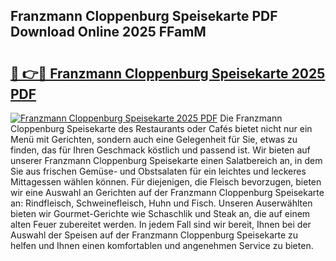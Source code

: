 ## Franzmann Cloppenburg Speisekarte PDF Download Online 2025 FFamM

# <h2><a href="http://gcbvtc.nevu.top/?p=Franzmann+Cloppenburg+Speisekarte">🔗 👉🔴 Franzmann Cloppenburg Speisekarte 2025 PDF</a></h2>

[![Franzmann Cloppenburg Speisekarte 2025 PDF](https://i.imgur.com/dBaPXMq.png)](http://gcbvtc.nevu.top/?p=Franzmann+Cloppenburg+Speisekarte)
Die Franzmann Cloppenburg Speisekarte des Restaurants oder Cafés bietet nicht nur ein Menü mit Gerichten, sondern auch eine Gelegenheit für Sie, etwas zu finden, das für Ihren Geschmack köstlich und passend ist. Wir bieten auf unserer Franzmann Cloppenburg Speisekarte einen Salatbereich an, in dem Sie aus frischen Gemüse- und Obstsalaten für ein leichtes und leckeres Mittagessen wählen können. Für diejenigen, die Fleisch bevorzugen, bieten wir eine Auswahl an Gerichten auf der Franzmann Cloppenburg Speisekarte an: Rindfleisch, Schweinefleisch, Huhn und Fisch. Unseren Auserwählten bieten wir Gourmet-Gerichte wie Schaschlik und Steak an, die auf einem alten Feuer zubereitet werden. In jedem Fall sind wir bereit, Ihnen bei der Auswahl der Speisen auf der Franzmann Cloppenburg Speisekarte zu helfen und Ihnen einen komfortablen und angenehmen Service zu bieten.
